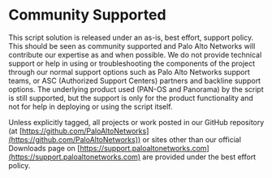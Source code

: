 # Community Supported

This script solution is released under an as-is, best effort, support policy. This should be seen as community supported and Palo Alto Networks will contribute our expertise as and when possible. We do not provide technical support or help in using or troubleshooting the components of the project through our normal support options such as Palo Alto Networks support teams, or ASC (Authorized Support Centers) partners and backline support options. The underlying product used (PAN-OS and Panorama) by the script is still supported, but the support is only for the product functionality and not for help in deploying or using the script itself.

Unless explicitly tagged, all projects or work posted in our GitHub repository (at [https://github.com/PaloAltoNetworks](https://github.com/PaloAltoNetworks)) or sites other than our official Downloads page on [https://support.paloaltonetworks.com](https://support.paloaltonetworks.com) are provided under the best effort policy.
